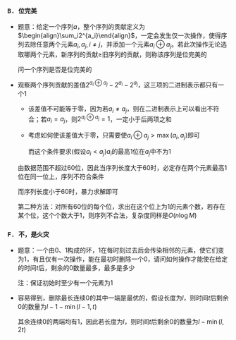 ### `B. 位完美`

- 题意：给定一个序列$a$，整个序列的贡献定义为$\begin{align}\sum_i2^{a_i}\end{align}$，一定会发生仅一次操作，使得序列去除任意两个元素$a_i,a_j,i\ne j$，并添加一个元素$a_i\oplus a_j$。若此次操作无论选取哪两个元素，新序列的贡献$\ge$旧序列的贡献，则称该序列是位完美的

  问一个序列是否是位完美的

- 观察两个序列贡献的差值$2^{a_i\oplus a_j}-2^{a_i}-2^{a_j}$，这三项的二进制表示都只有一个$1$

  - 该差值不可能等于零，因为若$a_i\ne a_j$，则在二进制表示上可以看出不符合；若$a_i=a_j$，则$2^{a_i\oplus a_j}=1$，一定小于后两项之和

  - 考虑如何使该差值大于零，只需要使$a_i\oplus a_j>\max(a_i,a_j)$即可

    而这个条件要求(假设$a_i<a_j$)$a_i$的最高$1$位在$a_j$中不为$1$

  由数据范围不超过$60$位，因此当序列长度大于$60$时，必定存在两个元素最高$1$位在同一位上，序列不符合条件

  而序列长度小于$60$时，暴力求解即可

  第二种方法：对所有$60$位的每个位，求出在这个位上为$1$的元素个数，若存在某个位，这个个数大于$1$，则序列不合法，复杂度同样是$O(n\log M)$

### `F. 不，是火灾`

- 题意：一个由$0、1$构成的环，$1$在每时刻过去后会传染相邻的元素，使它们变为$1$，有且仅有一次操作，能在最初时删除一个$0$，请问如何操作才能使在给定的时间$t$后，剩余的$0$数量最多，最多是多少

  注：保证初始时至少有一个元素为$1$

- 容易得到，删除最长连续$0$的其中一端是最优的，假设长度为$l$，则时间$t$后剩余$0$的数量为$l-1-\min(l-1,t)$

  其余连续$0$的两端均有$1$，因此若长度为$l$，则时间$t$后剩余$0$的数量为$l-\min(l,2t)$